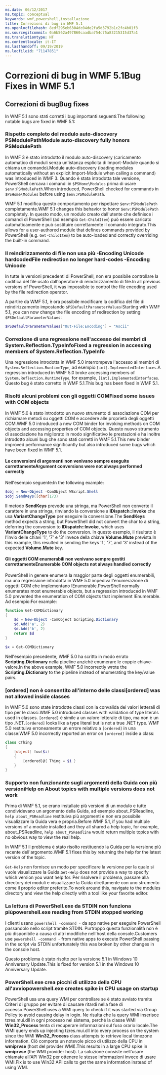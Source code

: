 ```yaml
---
ms.date: 06/12/2017
ms.topic: conceptual
keywords: wmf,powershell,installazione
title: Correzioni di bug in WMF 5.1
ms.openlocfilehash: 8edf295eb6304dc04de2fa5d3792b1c2fc4b01f3
ms.sourcegitcommit: 0a6b562a497860caadba754c75a83215315d37a1
ms.translationtype: HT
ms.contentlocale: it-IT
ms.lasthandoff: 09/19/2019
ms.locfileid: "71147851"
---
```

# <a name="bug-fixes-in-wmf-51"></a><span data-ttu-id="0ad21-103">Correzioni di bug in WMF 5.1</span><span class="sxs-lookup"><span data-stu-id="0ad21-103">Bug Fixes in WMF 5.1</span></span>

## <a name="bug-fixes"></a><span data-ttu-id="0ad21-104">Correzioni di bug</span><span class="sxs-lookup"><span data-stu-id="0ad21-104">Bug fixes</span></span>

<span data-ttu-id="0ad21-105">In WMF 5.1 sono stati corretti i bug importanti seguenti:</span><span class="sxs-lookup"><span data-stu-id="0ad21-105">The following notable bugs are fixed in WMF 5.1:</span></span>

### <a name="module-auto-discovery-fully-honors-psmodulepath"></a><span data-ttu-id="0ad21-106">Rispetto completo del modulo auto-discovery PSModulePath</span><span class="sxs-lookup"><span data-stu-id="0ad21-106">Module auto-discovery fully honors PSModulePath</span></span>

<span data-ttu-id="0ad21-107">In WMF 3 è stato introdotto il modulo auto-discovery (caricamento automatico di moduli senza un'istanza esplicita di Import-Module quando si chiama un comando).</span><span class="sxs-lookup"><span data-stu-id="0ad21-107">Module auto-discovery (loading modules automatically without an explicit Import-Module when calling a command) was introduced in WMF 3.</span></span> <span data-ttu-id="0ad21-108">Quando è stata introdotta tale versione, PowerShell cercava i comandi in `$PSHome\Modules` prima di usare `$env:PSModulePath`.</span><span class="sxs-lookup"><span data-stu-id="0ad21-108">When introduced, PowerShell checked for commands in `$PSHome\Modules` before using `$env:PSModulePath`.</span></span>

<span data-ttu-id="0ad21-109">WMF 5.1 modifica questo comportamento per rispettare `$env:PSModulePath` completamente.</span><span class="sxs-lookup"><span data-stu-id="0ad21-109">WMF 5.1 changes this behavior to honor `$env:PSModulePath` completely.</span></span> <span data-ttu-id="0ad21-110">In questo modo, un modulo creato dall'utente che definisce i comandi di PowerShell (ad esempio `Get-ChildItem`) può essere caricato automaticamente e può sostituire correttamente il comando integrato.</span><span class="sxs-lookup"><span data-stu-id="0ad21-110">This allows for a user-authored module that defines commands provided by PowerShell (e.g. `Get-ChildItem`) to be auto-loaded and correctly overriding the built-in command.</span></span>

### <a name="file-redirection-no-longer-hard-codes--encoding-unicode"></a><span data-ttu-id="0ad21-111">Il reindirizzamento di file non usa più -Encoding Unicode hardcoded</span><span class="sxs-lookup"><span data-stu-id="0ad21-111">File redirection no longer hard-codes -Encoding Unicode</span></span>

<span data-ttu-id="0ad21-112">In tutte le versioni precedenti di PowerShell, non era possibile controllare la codifica del file usato dall'operatore di reindirizzamento di file.</span><span class="sxs-lookup"><span data-stu-id="0ad21-112">In all previous versions of PowerShell, it was impossible to control the file encoding used by the file redirection operator.</span></span>

<span data-ttu-id="0ad21-113">A partire da WMF 5.1, è ora possibile modificare la codifica del file di reindirizzamento impostando `$PSDefaultParameterValues`:</span><span class="sxs-lookup"><span data-stu-id="0ad21-113">Starting with WMF 5.1, you can now change the file encoding of redirection by setting `$PSDefaultParameterValues`:</span></span>

```powershell
$PSDefaultParameterValues["Out-File:Encoding"] = "Ascii"
```

### <a name="fixed-a-regression-in-accessing-members-of-systemreflectiontypeinfo"></a><span data-ttu-id="0ad21-114">Correzione di una regressione nell'accesso dei membri di System.Reflection.TypeInfo</span><span class="sxs-lookup"><span data-stu-id="0ad21-114">Fixed a regression in accessing members of System.Reflection.TypeInfo</span></span>

<span data-ttu-id="0ad21-115">Una regressione introdotta in WMF 5.0 interrompeva l'accesso ai membri di `System.Reflection.RuntimeType`, ad esempio `[int].ImplementedInterfaces`.</span><span class="sxs-lookup"><span data-stu-id="0ad21-115">A regression introduced in WMF 5.0 broke accessing members of `System.Reflection.RuntimeType`, for example, `[int].ImplementedInterfaces`.</span></span> <span data-ttu-id="0ad21-116">Questo bug è stato corretto in WMF 5.1.</span><span class="sxs-lookup"><span data-stu-id="0ad21-116">This bug has been fixed in WMF 5.1.</span></span>

### <a name="fixed-some-issues-with-com-objects"></a><span data-ttu-id="0ad21-117">Risolti alcuni problemi con gli oggetti COM</span><span class="sxs-lookup"><span data-stu-id="0ad21-117">Fixed some issues with COM objects</span></span>

<span data-ttu-id="0ad21-118">In WMF 5.0 è stato introdotto un nuovo strumento di associazione COM per richiamare metodi su oggetti COM e accedere alle proprietà degli oggetti COM.</span><span class="sxs-lookup"><span data-stu-id="0ad21-118">WMF 5.0 introduced a new COM binder for invoking methods on COM objects and accessing properties of COM objects.</span></span> <span data-ttu-id="0ad21-119">Questo nuovo strumento di associazione ha migliorato in modo significativo le prestazioni e ha inoltre introdotto alcuni bug che sono stati corretti in WMF 5.1.</span><span class="sxs-lookup"><span data-stu-id="0ad21-119">This new binder improved performance significantly but also introduced some bugs which have been fixed in WMF 5.1.</span></span>

#### <a name="argument-conversions-were-not-always-performed-correctly"></a><span data-ttu-id="0ad21-120">Le conversioni di argomenti non venivano sempre eseguite correttamente</span><span class="sxs-lookup"><span data-stu-id="0ad21-120">Argument conversions were not always performed correctly</span></span>

<span data-ttu-id="0ad21-121">Nell'esempio seguente:</span><span class="sxs-lookup"><span data-stu-id="0ad21-121">In the following example:</span></span>

```powershell
$obj = New-Object -ComObject WScript.Shell
$obj.SendKeys([char]173)
```

<span data-ttu-id="0ad21-122">Il metodo **SendKeys** prevede una stringa, ma PowerShell non converte il carattere in una stringa, rinviando la conversione a **IDispatch::Invoke** che usa **VariantChangeType** per eseguire la conversione.</span><span class="sxs-lookup"><span data-stu-id="0ad21-122">The **SendKeys** method expects a string, but PowerShell did not convert the char to a string, deferring the conversion to **IDispatch::Invoke**, which uses **VariantChangeType** to do the conversion.</span></span> <span data-ttu-id="0ad21-123">In questo esempio, il risultato è l'invio delle chiavi '1', '7' e '3' invece della chiave **Volume.Mute** prevista.</span><span class="sxs-lookup"><span data-stu-id="0ad21-123">In this example, this resulted in sending the keys '1', '7', and '3' instead of the expected **Volume.Mute** key.</span></span>

#### <a name="enumerable-com-objects-not-always-handled-correctly"></a><span data-ttu-id="0ad21-124">Gli oggetti COM enumerabili non venivano sempre gestiti correttamente</span><span class="sxs-lookup"><span data-stu-id="0ad21-124">Enumerable COM objects not always handled correctly</span></span>

<span data-ttu-id="0ad21-125">PowerShell in genere enumera la maggior parte degli oggetti enumerabili, ma una regressione introdotta in WMF 5.0 impediva l'enumerazione di oggetti COM che implementano IEnumerable.</span><span class="sxs-lookup"><span data-stu-id="0ad21-125">PowerShell normally enumerates most enumerable objects, but a regression introduced in WMF 5.0 prevented the enumeration of COM objects that implement IEnumerable.</span></span> <span data-ttu-id="0ad21-126">Ad esempio:</span><span class="sxs-lookup"><span data-stu-id="0ad21-126">For example:</span></span>

```powershell
function Get-COMDictionary
{
    $d = New-Object -ComObject Scripting.Dictionary
    $d.Add('a', 2)
    $d.Add('b', 2)
    return $d
}

$x = Get-COMDictionary
```

<span data-ttu-id="0ad21-127">Nell'esempio precedente, WMF 5.0 ha scritto in modo errato **Scripting.Dictionary** nella pipeline anziché enumerare le coppie chiave-valore.</span><span class="sxs-lookup"><span data-stu-id="0ad21-127">In the above example, WMF 5.0 incorrectly wrote the **Scripting.Dictionary** to the pipeline instead of enumerating the key/value pairs.</span></span>

### <a name="ordered-was-not-allowed-inside-classes"></a><span data-ttu-id="0ad21-128">[ordered] non è consentito all'interno delle classi</span><span class="sxs-lookup"><span data-stu-id="0ad21-128">[ordered] was not allowed inside classes</span></span>

<span data-ttu-id="0ad21-129">In WMF 5.0 sono state introdotte classi con la convalida dei valori letterali di tipo per le classi.</span><span class="sxs-lookup"><span data-stu-id="0ad21-129">WMF 5.0 introduced classes with validation of type literals used in classes.</span></span> <span data-ttu-id="0ad21-130">`[ordered]` è simile a un valore letterale di tipo, ma non è un tipo .NET.</span><span class="sxs-lookup"><span data-stu-id="0ad21-130">`[ordered]` looks like a type literal but is not a true .NET type.</span></span> <span data-ttu-id="0ad21-131">WMF 5.0 restituiva erroneamente un errore relativo a `[ordered]` in una classe:</span><span class="sxs-lookup"><span data-stu-id="0ad21-131">WMF 5.0 incorrectly reported an error on `[ordered]` inside a class:</span></span>

```powershell
class CThing
{
    [object] foo($i)
    {
        [ordered]@{ Thing = $i }
    }
}
```

### <a name="help-on-about-topics-with-multiple-versions-does-not-work"></a><span data-ttu-id="0ad21-132">Supporto non funzionante sugli argomenti della Guida con più versioni</span><span class="sxs-lookup"><span data-stu-id="0ad21-132">Help on About topics with multiple versions does not work</span></span>

<span data-ttu-id="0ad21-133">Prima di WMF 5.1, se erano installate più versioni di un modulo e tutte condividevano un argomento della Guida, ad esempio about_PSReadline, `help about_PSReadline` restituiva più argomenti e non era possibile visualizzare la Guida vera e propria.</span><span class="sxs-lookup"><span data-stu-id="0ad21-133">Before WMF 5.1, if you had multiple versions of a module installed and they all shared a help topic, for example, about_PSReadline, `help about_PSReadline` would return multiple topics with no obvious way to view the real help.</span></span>

<span data-ttu-id="0ad21-134">In WMF 5.1 il problema è stato risolto restituendo la Guida per la versione più recente dell'argomento.</span><span class="sxs-lookup"><span data-stu-id="0ad21-134">WMF 5.1 fixes this by returning the help for the latest version of the topic.</span></span>

<span data-ttu-id="0ad21-135">`Get-Help` non fornisce un modo per specificare la versione per la quale si vuole visualizzare la Guida.</span><span class="sxs-lookup"><span data-stu-id="0ad21-135">`Get-Help` does not provide a way to specify which version you want help for.</span></span> <span data-ttu-id="0ad21-136">Per risolvere il problema, passare alla directory dei moduli e visualizzare la Guida direttamente con uno strumento come il proprio editor preferito.</span><span class="sxs-lookup"><span data-stu-id="0ad21-136">To work around this, navigate to the modules directory and view the help directly with a tool like your favorite editor.</span></span>

### <a name="powershellexe-reading-from-stdin-stopped-working"></a><span data-ttu-id="0ad21-137">La lettura di PowerShell.exe da STDIN non funziona più</span><span class="sxs-lookup"><span data-stu-id="0ad21-137">powershell.exe reading from STDIN stopped working</span></span>

<span data-ttu-id="0ad21-138">I clienti usano `powershell -command -` da app native per eseguire PowerShell passandolo nello script tramite STDIN. Purtroppo questa funzionalità non è più disponibile a causa di altri modifiche nell'host della console.</span><span class="sxs-lookup"><span data-stu-id="0ad21-138">Customers use `powershell -command -` from native apps to execute PowerShell passing in the script via STDIN unfortunately this was broken by other changes in the console host.</span></span>

<span data-ttu-id="0ad21-139">Questo problema è stato risolto per la versione 5.1 in Windows 10 Anniversary Update.</span><span class="sxs-lookup"><span data-stu-id="0ad21-139">This is fixed for version 5.1 in the Windows 10 Anniversary Update.</span></span>

### <a name="powershellexe-creates-spike-in-cpu-usage-on-startup"></a><span data-ttu-id="0ad21-140">PowerShell.exe crea picchi di utilizzo della CPU all'avvio</span><span class="sxs-lookup"><span data-stu-id="0ad21-140">powershell.exe creates spike in CPU usage on startup</span></span>

<span data-ttu-id="0ad21-141">PowerShell usa una query WMI per controllare se è stato avviato tramite Criteri di gruppo per evitare di causare ritardi nella fase di accesso.</span><span class="sxs-lookup"><span data-stu-id="0ad21-141">PowerShell uses a WMI query to check if it was started via Group Policy to avoid causing delay in login.</span></span> <span data-ttu-id="0ad21-142">Ne risulta che la query WMI inserisce tzres.mui.dll in ogni processo nel sistema, perché la classe WMI **Win32_Process** tenta di recuperare informazioni sul fuso orario locale.</span><span class="sxs-lookup"><span data-stu-id="0ad21-142">The WMI query ends up injecting tzres.mui.dll into every process on the system since the WMI **Win32_Process** class attempts to retrieve local timezone information.</span></span> <span data-ttu-id="0ad21-143">Ciò comporta un notevole picco di utilizzo della CPU in **wmiprvse** (host del provider WMI).</span><span class="sxs-lookup"><span data-stu-id="0ad21-143">This results in a large CPU spike in **wmiprvse** (the WMI provider host).</span></span> <span data-ttu-id="0ad21-144">La soluzione consiste nell'usare chiamate all'API Win32 per ottenere le stesse informazioni invece di usare WMI.</span><span class="sxs-lookup"><span data-stu-id="0ad21-144">Fix is to use Win32 API calls to get the same information instead of using WMI.</span></span>
